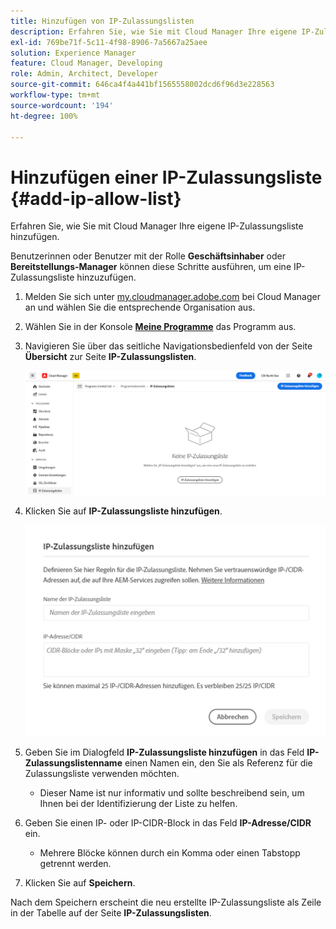 ```yaml
---
title: Hinzufügen von IP-Zulassungslisten
description: Erfahren Sie, wie Sie mit Cloud Manager Ihre eigene IP-Zulassungsliste hinzufügen.
exl-id: 769be71f-5c11-4f98-8906-7a5667a25aee
solution: Experience Manager
feature: Cloud Manager, Developing
role: Admin, Architect, Developer
source-git-commit: 646ca4f4a441bf1565558002dcd6f96d3e228563
workflow-type: tm+mt
source-wordcount: '194'
ht-degree: 100%

---
```



# Hinzufügen einer IP-Zulassungsliste {#add-ip-allow-list}

Erfahren Sie, wie Sie mit Cloud Manager Ihre eigene IP-Zulassungsliste hinzufügen.

Benutzerinnen oder Benutzer mit der Rolle **Geschäftsinhaber** oder **Bereitstellungs-Manager** können diese Schritte ausführen, um eine IP-Zulassungsliste hinzuzufügen.

1. Melden Sie sich unter [my.cloudmanager.adobe.com](https://my.cloudmanager.adobe.com/) bei Cloud Manager an und wählen Sie die entsprechende Organisation aus.

1. Wählen Sie in der Konsole **[Meine Programme](/help/implementing/cloud-manager/navigation.md#my-programs)** das Programm aus.

1. Navigieren Sie über das seitliche Navigationsbedienfeld von der Seite **Übersicht** zur Seite **IP-Zulassungslisten**.

   ![Option „IP-Zulassungslisten“ im seitlichen Bedienfeld](/help/implementing/cloud-manager/assets/ip-allow-list/ip-allow-list-create.png)

1. Klicken Sie auf **IP-Zulassungsliste hinzufügen**.

   ![Dialogfeld „IP-Zulassungsliste hinzufügen“](/help/implementing/cloud-manager/assets/ip-allow-list/ip-allow-list-create02.png)

1. Geben Sie im Dialogfeld **IP-Zulassungsliste hinzufügen** in das Feld **IP-Zulassungslistenname** einen Namen ein, den Sie als Referenz für die Zulassungsliste verwenden möchten.

   * Dieser Name ist nur informativ und sollte beschreibend sein, um Ihnen bei der Identifizierung der Liste zu helfen.

1. Geben Sie einen IP- oder IP-CIDR-Block in das Feld **IP-Adresse/CIDR** ein.

   * Mehrere Blöcke können durch ein Komma oder einen Tabstopp getrennt werden.

1. Klicken Sie auf **Speichern**.

Nach dem Speichern erscheint die neu erstellte IP-Zulassungsliste als Zeile in der Tabelle auf der Seite **IP-Zulassungslisten**.
